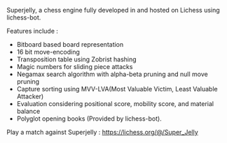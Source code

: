 Superjelly, a chess engine fully developed in and hosted on Lichess using lichess-bot.

Features include :
  - Bitboard based board representation
  - 16 bit move-encoding
  - Transposition table using Zobrist hashing
  - Magic numbers for sliding piece attacks
  - Negamax search algorithm with alpha-beta pruning and null move pruning
  - Capture sorting using MVV-LVA(Most Valuable Victim, Least Valuable Attacker)
  - Evaluation considering positional score, mobility score, and material balance
  - Polyglot opening books (Provided by lichess-bot).

Play a match against Superjelly : https://lichess.org/@/Super_Jelly
